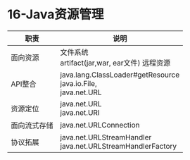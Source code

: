 # 16-Java资源管理

| 职责         | 说明                                                         |
| ------------ | ------------------------------------------------------------ |
| 面向资源     | 文件系统<br />artifact(jar,war, ear文件) 远程资源            |
| API整合      | java.lang.ClassLoader#getResource<br />java.io.File, <br />java.net.URL |
| 资源定位     | java.net.URL<br />java.net.URI                               |
| 面向流式存储 | java.net.URLConnection                                       |
| 协议拓展     | java.net.URLStreamHandler<br />java.net.URLStreamHandlerFactory |

